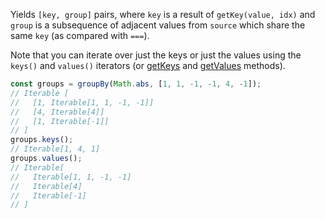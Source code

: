 Yields `[key, group]` pairs, where `key` is a result of `getKey(value, idx)` and `group` is a subsequence of adjacent values from `source` which share the same `key` (as compared with `===`).

Note that you can iterate over just the keys or just the values using the `keys()` and `values()` iterators (or [getKeys](#getkeys) and [getValues](#getvalues) methods).

```js
const groups = groupBy(Math.abs, [1, 1, -1, -1, 4, -1]);
// Iterable [
//   [1, Iterable[1, 1, -1, -1]]
//   [4, Iterable[4]]
//   [1, Iterable[-1]]
// ]
groups.keys();
// Iterable[1, 4, 1]
groups.values();
// Iterable[
//   Iterable[1, 1, -1, -1]
//   Iterable[4]
//   Iterable[-1]
// ]
```
